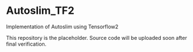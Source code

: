 # Autoslim_TF2
Implementation of Autoslim using Tensorflow2

This repository is the placeholder.
Source code will be uploaded soon after final verification.
